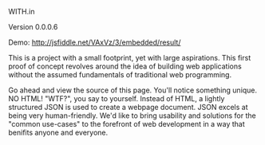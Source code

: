 WITH.in

Version 0.0.0.6

Demo: http://jsfiddle.net/VAxVz/3/embedded/result/

This is a project with a small footprint, yet with large aspirations. This first proof of concept revolves around the idea of building web applications without the assumed fundamentals of traditional web programming.

Go ahead and view the source of this page. You'll notice something unique. NO HTML! "WTF?", you say to yourself. Instead of HTML, a lightly structured JSON is used to create a webpage document. JSON excels at being very human-friendly. We'd like to bring usability and solutions for the "common use-cases" to the forefront of web development in a way that benifits anyone and everyone.
